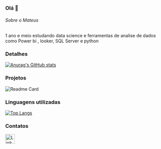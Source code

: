 ### Olá 👋

###### Sobre o Mateus
1 ano e meio  estudando data science e ferramentas de analise de dados como Power bi , looker, SQL Server e python


### Detalhes

[![Anurag's GitHub stats](https://github-readme-stats.vercel.app/api?username=mateus4411&show_icons=true&theme=dark)]((https://github.com/anuraghazra/github-readme-stats))

### Projetos

![Readme Card](https://github-readme-stats.vercel.app/api/pin/?username=mateus4411&repo=analise-de-dados-de-credito-com-SQL&theme=radical&show_owner=true&hide_border=true)




### Linguagens utilizadas

[![Top Langs](https://github-readme-stats.vercel.app/api/top-langs/?username=mateus4411&layout=compact)]([https://github.com/anuraghazra/github-readme-stats](https://github.com/mateus4411/Projetos))

### Contatos

[<img src='https://img.shields.io/badge/LinkedIn-0077B5?style=for-the-badge&logo=linkedin&logoColor=white' alt='Linkedin' height='30'>](https://www.linkedin.com/in/mateus4411/)
